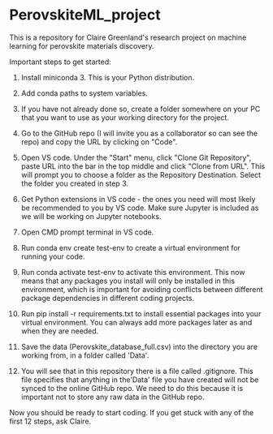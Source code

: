 # PerovskiteML_project
This is a repository for Claire Greenland's research project on machine learning for perovskite materials discovery.

Important steps to get started:

1) Install miniconda 3. This is your Python distribution.

2) Add conda paths to system variables.
3) If you have not already done so, create a folder somewhere on your PC that you want to use as your working directory for the project.
4) Go to the GitHub repo (I will invite you as a collaborator so can see the repo) and copy the URL by clicking on "Code".
5) Open VS code. Under the "Start" menu, click "Clone Git Repository", paste URL into the bar in the top middle and click "Clone from URL". This will prompt you to choose a folder as the Repository Destination. Select the folder you created in step 3.
6) Get Python extensions in VS code - the ones you need will most likely be recommended to you by VS code. Make sure Jupyter is included as we will be working on Jupyter notebooks.
7) Open CMD prompt terminal in VS code.
8) Run conda env create test-env to create a virtual environment for running your code.
9) Run conda activate test-env to activate this environment. This now means that any packages you install will only be installed in this environment, which is important for avoiding conflicts between different package dependencies in different coding projects.
10) Run pip install -r requirements.txt to install essential packages into your virtual environment. You can always add more packages later as and when they are needed.
11) Save the data (Perovskite_database_full.csv) into the directory you are working from, in a folder called 'Data'.
12) You will see that in this repository there is a file called .gitignore. This file specifies that anything in the'Data' file you have created will not be synced to the online GitHub repo. We need to do this because it is important not to store any raw data in the GitHub repo.

Now you should be ready to start coding. If you get stuck with any of the first 12 steps, ask Claire.
